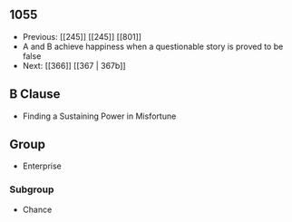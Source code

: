 ## 1055
- Previous: [[245]] [[245]] [[801]] 
- A and B achieve happiness when a questionable story is proved to be false
- Next: [[366]] [[367 | 367b]] 

## B Clause
- Finding a Sustaining Power in Misfortune

## Group
- Enterprise

### Subgroup
- Chance


